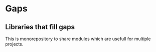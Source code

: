 # Gaps
## Libraries that fill gaps

This is monorepository to share modules which are usefull for multiple projects.

